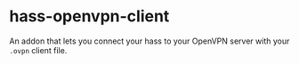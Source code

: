 # hass-openvpn-client

An addon that lets you connect your hass to your OpenVPN server with your `.ovpn` client file.
